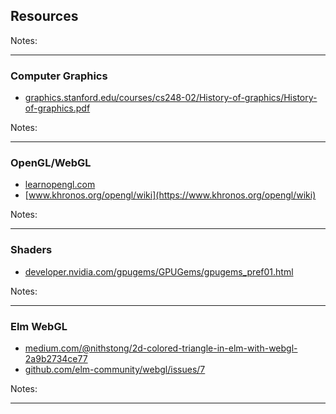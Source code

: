 ## Resources

Notes:


---

### Computer Graphics

- [graphics.stanford.edu/courses/cs248-02/History-of-graphics/History-of-graphics.pdf](https://graphics.stanford.edu/courses/cs248-02/History-of-graphics/History-of-graphics.pdf)

Notes:


---

### OpenGL/WebGL

- [learnopengl.com](https://learnopengl.com/)
- [www.khronos.org/opengl/wiki](https://www.khronos.org/opengl/wiki)

Notes:


---

### Shaders

- [developer.nvidia.com/gpugems/GPUGems/gpugems_pref01.html](https://developer.nvidia.com/gpugems/GPUGems/gpugems_pref01.html)

Notes:


---

### Elm WebGL

- [medium.com/@nithstong/2d-colored-triangle-in-elm-with-webgl-2a9b2734ce77](https://medium.com/@nithstong/2d-colored-triangle-in-elm-with-webgl-2a9b2734ce77)
- [github.com/elm-community/webgl/issues/7](https://github.com/elm-community/webgl/issues/7)

Notes:


---
